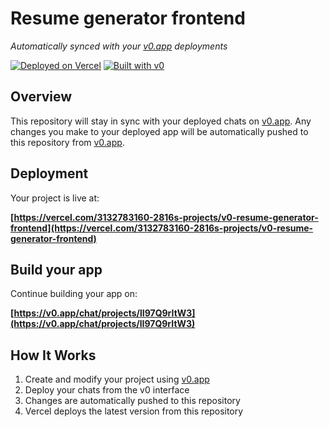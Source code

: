 # Resume generator frontend

*Automatically synced with your [v0.app](https://v0.app) deployments*

[![Deployed on Vercel](https://img.shields.io/badge/Deployed%20on-Vercel-black?style=for-the-badge&logo=vercel)](https://vercel.com/3132783160-2816s-projects/v0-resume-generator-frontend)
[![Built with v0](https://img.shields.io/badge/Built%20with-v0.app-black?style=for-the-badge)](https://v0.app/chat/projects/lI97Q9rItW3)

## Overview

This repository will stay in sync with your deployed chats on [v0.app](https://v0.app).
Any changes you make to your deployed app will be automatically pushed to this repository from [v0.app](https://v0.app).

## Deployment

Your project is live at:

**[https://vercel.com/3132783160-2816s-projects/v0-resume-generator-frontend](https://vercel.com/3132783160-2816s-projects/v0-resume-generator-frontend)**

## Build your app

Continue building your app on:

**[https://v0.app/chat/projects/lI97Q9rItW3](https://v0.app/chat/projects/lI97Q9rItW3)**

## How It Works

1. Create and modify your project using [v0.app](https://v0.app)
2. Deploy your chats from the v0 interface
3. Changes are automatically pushed to this repository
4. Vercel deploys the latest version from this repository
